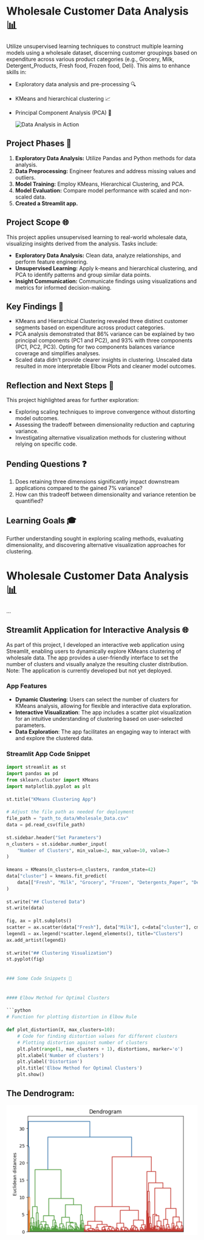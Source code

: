 # Wholesale Customer Data Analysis 📊

Utilize unsupervised learning techniques to construct multiple learning models using a wholesale dataset, discerning customer groupings based on expenditure across various product categories (e.g., Grocery, Milk, Detergent_Products, Fresh food, Frozen food, Deli). This aims to enhance skills in:

- Exploratory data analysis and pre-processing 🔍
- KMeans and hierarchical clustering 📈
- Principal Component Analysis (PCA) 🧬

  ![Data Analysis in Action](https://media.giphy.com/media/2ldspiMPFVdXJ34gDc/giphy.gif)


## Project Phases 🚀

1. **Exploratory Data Analysis:** Utilize Pandas and Python methods for data analysis.
2. **Data Preprocessing:** Engineer features and address missing values and outliers.
3. **Model Training:** Employ KMeans, Hierarchical Clustering, and PCA.
4. **Model Evaluation:** Compare model performance with scaled and non-scaled data.
5. **Created a Streamlit app.** 

## Project Scope 🌐

This project applies unsupervised learning to real-world wholesale data, visualizing insights derived from the analysis. Tasks include:

- **Exploratory Data Analysis:** Clean data, analyze relationships, and perform feature engineering.
- **Unsupervised Learning:** Apply k-means and hierarchical clustering, and PCA to identify patterns and group similar data points.
- **Insight Communication:** Communicate findings using visualizations and metrics for informed decision-making.

## Key Findings 🔑

- KMeans and Hierarchical Clustering revealed three distinct customer segments based on expenditure across product categories.
- PCA analysis demonstrated that 86% variance can be explained by two principal components (PC1 and PC2), and 93% with three components (PC1, PC2, PC3). Opting for two components balances variance coverage and simplifies analyses.
- Scaled data didn't provide clearer insights in clustering. Unscaled data resulted in more interpretable Elbow Plots and cleaner model outcomes.

## Reflection and Next Steps 🤔

This project highlighted areas for further exploration:

- Exploring scaling techniques to improve convergence without distorting model outcomes.
- Assessing the tradeoff between dimensionality reduction and capturing variance.
- Investigating alternative visualization methods for clustering without relying on specific code.

## Pending Questions ❓

1. Does retaining three dimensions significantly impact downstream applications compared to the gained 7% variance?
2. How can this tradeoff between dimensionality and variance retention be quantified?

## Learning Goals 🎓

Further understanding sought in exploring scaling methods, evaluating dimensionality, and discovering alternative visualization approaches for clustering.

# Wholesale Customer Data Analysis 📊

...

## Streamlit Application for Interactive Analysis 🌐

As part of this project, I developed an interactive web application using Streamlit, enabling users to dynamically explore KMeans clustering of wholesale data. The app provides a user-friendly interface to set the number of clusters and visually analyze the resulting cluster distribution. Note: The application is currently developed but not yet deployed.

### App Features
- **Dynamic Clustering**: Users can select the number of clusters for KMeans analysis, allowing for flexible and interactive data exploration.
- **Interactive Visualization**: The app includes a scatter plot visualization for an intuitive understanding of clustering based on user-selected parameters.
- **Data Exploration**: The app facilitates an engaging way to interact with and explore the clustered data.

### Streamlit App Code Snippet

```python
import streamlit as st
import pandas as pd
from sklearn.cluster import KMeans
import matplotlib.pyplot as plt

st.title("KMeans Clustering App")

# Adjust the file path as needed for deployment
file_path = "path_to_data/Wholesale_Data.csv"
data = pd.read_csv(file_path)

st.sidebar.header("Set Parameters")
n_clusters = st.sidebar.number_input(
    "Number of Clusters", min_value=2, max_value=10, value=3
)

kmeans = KMeans(n_clusters=n_clusters, random_state=42)
data["cluster"] = kmeans.fit_predict(
    data[["Fresh", "Milk", "Grocery", "Frozen", "Detergents_Paper", "Delicassen"]]
)

st.write("## Clustered Data")
st.write(data)

fig, ax = plt.subplots()
scatter = ax.scatter(data["Fresh"], data["Milk"], c=data["cluster"], cmap="viridis")
legend1 = ax.legend(*scatter.legend_elements(), title="Clusters")
ax.add_artist(legend1)

st.write("## Clustering Visualization")
st.pyplot(fig)


### Some Code Snippets 📜


#### Elbow Method for Optimal Clusters

```python
# Function for plotting distortion in Elbow Rule

def plot_distortion(X, max_clusters=10):
    # Code for finding distortion values for different clusters
    # Plotting distortion against number of clusters
    plt.plot(range(1, max_clusters + 1), distortions, marker='o')
    plt.xlabel('Number of clusters')
    plt.ylabel('Distortion')
    plt.title('Elbow Method for Optimal Clusters')
    plt.show()
```
## The Dendrogram:
![Dendrogram](image/Dendogram.png)


